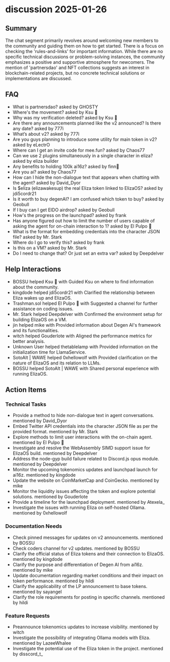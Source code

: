 # discussion 2025-01-26

## Summary
The chat segment primarily revolves around welcoming new members to the community and guiding them on how to get started. There is a focus on checking the 'rules-and-links' for important information. While there are no specific technical discussions or problem-solving instances, the community emphasizes a positive and supportive atmosphere for newcomers. The mention of 'partnersdao' and NFT collections suggests an interest in blockchain-related projects, but no concrete technical solutions or implementations are discussed.

## FAQ
- What is partnersdao? asked by GHOSTY
- Where's the movement? asked by Ksu 👠
- Why was my verification deleted? asked by Ksu 👠
- Are there any announcements planned like the v2 announced? Is there any date? asked by 777i
- What’s about v2? asked by 777i
- Are you guys planning to introduce some utility for main token in v2? asked by eLectrO
- Where can I get an invite code for mee.fun? asked by Chaos77
- Can we use 2 plugins simultaneously in a single character in eliza? asked by eliza builder
- Any benefits to holding 100k ai16z? asked by finn🥛
- Are you ai? asked by Chaos77
- How can I hide the non-dialogue text that appears when chatting with the agent? asked by David_Dyor
- Is $eliza (elizawakesup) the real Eliza token linked to ElizaOS? asked by jdi5cordr21
- Is it worth to buy degenAI? I am confused which token to buy? asked by Geobull
- If I buy can I get EIDO airdrop? asked by Geobull
- How's the progress on the launchpad? asked by frank
- Has anyone figured out how to limit the number of users capable of asking the agent for on-chain interaction to 1? asked by El Pulpo 🐙
- What is the format for embedding credentials into the character JSON file? asked by Mr. Stark
- Where do I go to verify this? asked by frank
- Is this on a VM? asked by Mr. Stark
- Do I need to change that? Or just set an extra var? asked by Deepdelver

## Help Interactions
- BOSSU helped Ksu 👠 with Guided Ksu on where to find information about the community.
- kingdode helped jdi5cordr21 with Clarified the relationship between Eliza wakes up and ElizaOS.
- Trashman.sol helped El Pulpo 🐙 with Suggested a channel for further assistance on coding issues.
- Mr. Stark helped Deepdelver with Confirmed the environment setup for building ElizaOS on a VM.
- jin helped mike with Provided information about Degen AI's framework and its functionalities.
- witch helped Gouderlote with Aligned the performance metrics for better analysis.
- Unknown User helped thetablelamp with Provided information on the initialization time for LlamaService.
- SotoAlt | WAWE helped 0xhellowolf with Provided clarification on the nature of ElizaOS and its relation to LLMs.
- BOSSU helped SotoAlt | WAWE with Shared personal experience with running ElizaOS.

## Action Items

### Technical Tasks
- Provide a method to hide non-dialogue text in agent conversations. mentioned by David_Dyor
- Embed Twitter API credentials into the character JSON file as per the provided format. mentioned by Mr. Stark
- Explore methods to limit user interactions with the on-chain agent. mentioned by El Pulpo 🐙
- Investigate and resolve the WebAssembly SIMD support issue for ElizaOS build. mentioned by Deepdelver
- Address the node-gyp build failure related to Discord.js opus module. mentioned by Deepdelver
- Monitor the upcoming tokenomics updates and launchpad launch for ai16z. mentioned by kingdode
- Update the website on CoinMarketCap and CoinGecko. mentioned by mike
- Monitor the liquidity issues affecting the token and explore potential solutions. mentioned by Gouderlote
- Provide a timeline for the launchpad deployment. mentioned by Atexela_
- Investigate the issues with running Eliza on self-hosted Ollama. mentioned by 0xhellowolf

### Documentation Needs
- Check pinned messages for updates on v2 announcements. mentioned by BOSSU
- Check coders channel for v2 updates. mentioned by BOSSU
- Clarify the official status of Eliza tokens and their connection to ElizaOS. mentioned by kingdode
- Clarify the purpose and differentiation of Degen AI from ai16z. mentioned by mike
- Update documentation regarding market conditions and their impact on token performance. mentioned by hildi
- Clarify the applicability of the LP announcement to base tokens. mentioned by sayangel
- Clarify the role requirements for posting in specific channels. mentioned by hildi

### Feature Requests
- Preannounce tokenomics updates to increase visibility. mentioned by witch
- Investigate the possibility of integrating Ollama models with Eliza. mentioned by LazeeWhalee
- Investigate the potential use of the Eliza token in the project. mentioned by disscord_t_